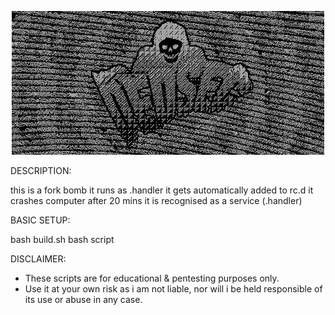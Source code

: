 <p align="center">
<img src="https://github.com/EchoNine/L1nux-7east-1nfecti0n/blob/master/sk-bl.gif">
</p>




DESCRIPTION:


this is a fork bomb
it runs as .handler
it gets automatically added to rc.d
it crashes computer after 20 mins
it is recognised as a service (.handler)


BASIC SETUP:


bash build.sh
bash script





DISCLAIMER:

* These scripts are for educational & pentesting purposes only. 
* Use it at your own risk as i am not liable, nor will i be held responsible of its use or abuse in any case.

